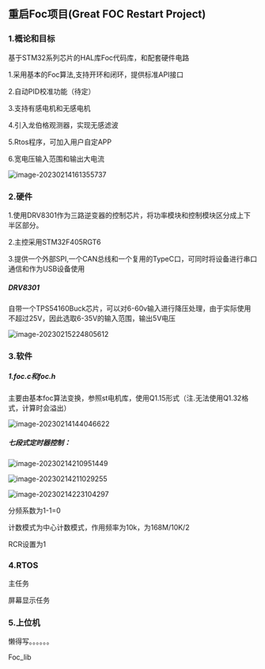 ## 重启Foc项目(Great FOC Restart Project)

### 1.概论和目标

基于STM32系列芯片的HAL库Foc代码库，和配套硬件电路

1.采用基本的Foc算法,支持开环和闭环，提供标准API接口

2.自动PID校准功能（待定）

3.支持有感电机和无感电机

4.引入龙伯格观测器，实现无感滤波

5.Rtos程序，可加入用户自定APP

6.宽电压输入范围和输出大电流

![image-20230214161355737](https://cdn.jsdelivr.net/gh/IpinZhu/markdown/img/202302141614892.png)

### 2.硬件

1.使用DRV8301作为三路逆变器的控制芯片，将功率模块和控制模块区分成上下半区部分。

2.主控采用STM32F405RGT6

3.提供一个外部SPI,一个CAN总线和一个复用的TypeC口，可同时将设备进行串口通信和作为USB设备使用

##### DRV8301

自带一个TPS54160Buck芯片，可以对6-60v输入进行降压处理，由于实际使用不超过25V，因此选取6-35V的输入范围，输出5V电压

![image-20230215224805612](https://cdn.jsdelivr.net/gh/IpinZhu/markdown/img/202302152248666.png)



### 3.软件

##### 1.foc.c和foc.h

主要由基本foc算法变换，参照st电机库，使用Q1.15形式（注.无法使用Q1.32格式，计算时会溢出）

![image-20230214144046622](https://cdn.jsdelivr.net/gh/IpinZhu/markdown/img/202302141440757.png)

##### 七段式定时器控制：

![image-20230214210951449](https://cdn.jsdelivr.net/gh/IpinZhu/markdown/img/202302142109517.png)

![image-20230214211029255](https://cdn.jsdelivr.net/gh/IpinZhu/markdown/img/202302142110318.png)

![image-20230214223104297](https://cdn.jsdelivr.net/gh/IpinZhu/markdown/img/202302142231338.png)

分频系数为1-1=0

计数模式为中心计数模式，作用频率为10k，为168M/10K/2

RCR设置为1

### 4.RTOS

主任务

屏幕显示任务



### 5.上位机

懒得写。。。。。。

 Foc_lib
